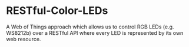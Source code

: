 # RESTful-Color-LEDs
A Web of Things approach which allows us to control RGB LEDs (e.g. WS8212b) over a RESTful API where every LED is represented by its own web resource.
